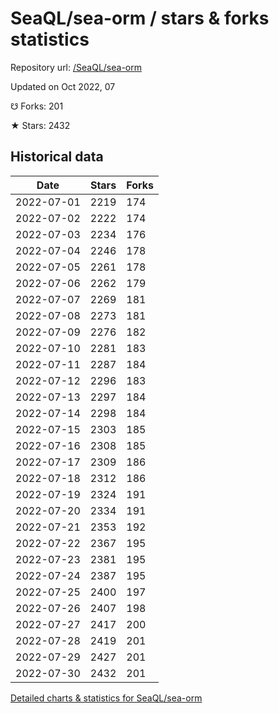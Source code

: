 # SeaQL/sea-orm / stars & forks statistics

Repository url: [/SeaQL/sea-orm](https://github.com/SeaQL/sea-orm)

Updated on Oct 2022, 07

☋ Forks: 201

★ Stars: 2432

## Historical data
| Date | Stars | Forks |
|------|-------|-------|
| 2022-07-01 | 2219 | 174 | 
| 2022-07-02 | 2222 | 174 | 
| 2022-07-03 | 2234 | 176 | 
| 2022-07-04 | 2246 | 178 | 
| 2022-07-05 | 2261 | 178 | 
| 2022-07-06 | 2262 | 179 | 
| 2022-07-07 | 2269 | 181 | 
| 2022-07-08 | 2273 | 181 | 
| 2022-07-09 | 2276 | 182 | 
| 2022-07-10 | 2281 | 183 | 
| 2022-07-11 | 2287 | 184 | 
| 2022-07-12 | 2296 | 183 | 
| 2022-07-13 | 2297 | 184 | 
| 2022-07-14 | 2298 | 184 | 
| 2022-07-15 | 2303 | 185 | 
| 2022-07-16 | 2308 | 185 | 
| 2022-07-17 | 2309 | 186 | 
| 2022-07-18 | 2312 | 186 | 
| 2022-07-19 | 2324 | 191 | 
| 2022-07-20 | 2334 | 191 | 
| 2022-07-21 | 2353 | 192 | 
| 2022-07-22 | 2367 | 195 | 
| 2022-07-23 | 2381 | 195 | 
| 2022-07-24 | 2387 | 195 | 
| 2022-07-25 | 2400 | 197 | 
| 2022-07-26 | 2407 | 198 | 
| 2022-07-27 | 2417 | 200 | 
| 2022-07-28 | 2419 | 201 | 
| 2022-07-29 | 2427 | 201 | 
| 2022-07-30 | 2432 | 201 | 


[Detailed charts & statistics for SeaQL/sea-orm](https://reviewgithub.com/rep/SeaQL/sea-orm)
